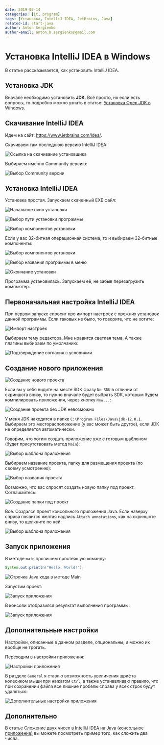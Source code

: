 ```yaml
---
date: 2019-07-14
categories: [it, program]
tags: [Установка, IntelliJ IDEA, JetBrains, Java]
related-id: start-java
author: Anton Sergienko
author-email: anton.b.sergienko@gmail.com
---
```


# Установка IntelliJ IDEA в Windows

В статье рассказывается, как установить IntelliJ IDEA.

## Установка JDK

Вначале необходимо установить **JDK**. Всё просто, но если есть вопросы, то подробно можно узнать в статье: [Установка Open JDK в Windows](https://github.com/Harrix/harrix.dev-blog-2021/blob/main/install-open-jdk-on-windows/install-open-jdk-on-windows.md).

## Скачивание IntelliJ IDEA

Идем на сайт: <https://www.jetbrains.com/idea/>.

Скачиваем там последнюю версию IntelliJ IDEA:

![Ссылка на скачивание установщика](img/download_01.png)

Выбираем именно Community версию:

![Выбор Community версии](img/download_02.png)

## Установка IntelliJ IDEA

Установка простая. Запускаем скаченный EXE файл:

![Начальное окно установки](img/install_01.png)

![Выбор пути установки программы](img/install_02.png)

![Выбор компонентов установки](img/install_03.png)

Если у вас 32-битная операционная система, то и выбираем 32-битные компоненты:

![Выбор компонентов установки](img/install_04.png)

![Выбор названия программы в меню](img/install_05.png)

![Окончание установки](img/install_06.png)

Программа установилась. Запускаем её, не забыв перезагрузить компьютер.

## Первоначальная настройка IntelliJ IDEA

При первом запуске спросит про импорт настроек с прежних установок данной программы. Если таковых не было, то говорите, что не хотите:

![Импорт настроек](img/config_01.png)

Выбираем тему редактора. Мне нравится светлая тема. А также плагины выбираем по умолчанию:

![Подтверждение согласия с условиями](img/config_02.png)

## Создание нового приложения

![Создание нового проекта](img/new-project_01.png)

Если вы у себя видите на месте SDK фразу `No SDK` в отличии от скриншота внизу, то нужно вначале будет выбрать SDK, которым будем компилировать приложения, через кнопку `New...`:

![Создание проекта без JDK невозможно](img/new-project_02.png)

У меня JDK находится в папке `C:\Program Files\Java\jdk-12.0.1`. Выбираем это месторасположение (у вас может быть другое), если JDK не определяется автоматически.

Говорим, что хотим создать приложение уже с готовым шаблоном (будет присутствовать метод `Main`):

![Выбор шаблона приложения](img/new-project_03.png)

Выбираем название проекта, папку для размещения проекта (по своему усмотрению):

![Выбор названия проекта](img/new-project_04.png)

Возможно, что вас спросят создать новую папку под проект. Соглашайтесь:

![Создание папки под проект](img/new-project_05.png)

Всё. Создался проект консольного приложения Java. Если наверху справа появится желтая надпись `Attach annotations`, как на скриншоте внизу, то щелкните по ней:

![Выбор шаблона приложения](img/new-project_06.png)

## Запуск приложения

В методе `main` пропишем простейшую команду:

```java
System.out.println("Hello, World!");
```

![Строчка Java кода в методе Main](img/java.png)

Запустим проект:

![Запуск приложения](img/run_01.png)

В консоли отобразился результат выполнения программы:

![Запуск приложения](img/run_02.png)

## Дополнительные настройки

Настройки, описанные в данном разделе, опциональны, и можно их вообще не трогать.

Переходим в настройки приложения:

![Настройки приложения](img/config_03.png)

В разделе `General` я ставлю возможность увеличения шрифта колесиком мыши при нажатом `Ctrl`, а также устанавливаю правило, что при сохранении файла все лишние пробелы справа у всех строк будут удаляться:

![Дополнительные настройки приложения](img/config_04.png)

## Дополнительно

В статье [Сложение двух чисел в IntelliJ IDEA на Java (консольное приложение)](https://github.com/Harrix/harrix.dev-blog-2019/blob/main/add-2-num-intellij-idea/add-2-num-intellij-idea.md) вы можете посмотреть пример того, как сложить два числа.
